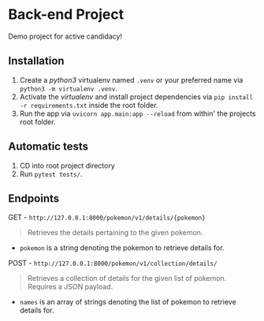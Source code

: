 # Back-end Project

Demo project for active candidacy!

## Installation
1. Create a _python3_ virtualenv named `.venv` or your preferred name via `python3 -m virtualenv .venv`.
2. Activate the *virtualenv* and install project dependencies via `pip install -r requirements.txt` inside the root folder.
3. Run the app via `uvicorn app.main:app --reload` from within' the projects root folder.

## Automatic tests
1. CD into root project directory
2. Run `pytest tests/`.

## Endpoints

GET - `http://127.0.0.1:8000/pokemon/v1/details/{pokemon}`
> Retrieves the details pertaining to the given pokemon.
- `pokemon` is a string denoting the pokemon to retrieve details for.

POST - `http://127.0.0.1:8000/pokemon/v1/collection/details/`
> Retrieves a collection of details for the given list of pokemon. Requires a JSON payload.
- `names` is an array of strings denoting the list of pokemon to retrieve details for.
